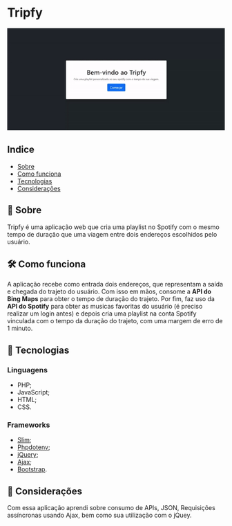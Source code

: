 # Tripfy
![alt text](apresentacao.gif)
## Indice
- [Sobre](#-sobre)
- [Como funciona](#-como-funciona)
- [Tecnologias](#-tecnologias)
- [Considerações](#-considerações)
## 🔖 Sobre
Tripfy é uma aplicação web que cria uma playlist no Spotify com o mesmo tempo de duração que uma viagem entre dois endereços escolhidos pelo usuário.
## 🛠 Como funciona
A aplicação recebe como entrada dois endereços, que representam a saída e chegada do trajeto do usuário. Com isso em mãos, consome a **API do Bing Maps** para obter o tempo de duração do trajeto. Por fim, faz uso da **API do Spotify** para obter as musicas favoritas do usuário (é preciso realizar um login antes) e depois cria uma playlist na conta Spotify vinculada com o tempo da duração do trajeto, com uma margem de erro de 1 minuto.  
## 🚀 Tecnologias
### Linguagens
- PHP;
- JavaScript;
- HTML;
- CSS.
### Frameworks
- [Slim](https://www.slimframework.com);
- [Phpdotenv](https://github.com/vlucas/phpdotenv);
- [jQuery](https://jquery.com);
- [Ajax](https://developer.mozilla.org/pt-BR/docs/Web/Guide/AJAX);
- [Bootstrap](https://getbootstrap.com).
## 📃 Considerações
Com essa aplicação aprendi sobre consumo de APIs, JSON, Requisições assíncronas usando Ajax, bem como sua utilização com o jQuey.
